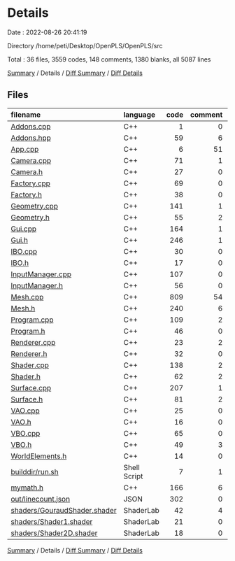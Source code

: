 # Details

Date : 2022-08-26 20:41:19

Directory /home/peti/Desktop/OpenPLS/OpenPLS/src

Total : 36 files,  3559 codes, 148 comments, 1380 blanks, all 5087 lines

[Summary](results.md) / Details / [Diff Summary](diff.md) / [Diff Details](diff-details.md)

## Files
| filename | language | code | comment | blank | total |
| :--- | :--- | ---: | ---: | ---: | ---: |
| [Addons.cpp](/Addons.cpp) | C++ | 1 | 0 | 0 | 1 |
| [Addons.hpp](/Addons.hpp) | C++ | 59 | 6 | 25 | 90 |
| [App.cpp](/App.cpp) | C++ | 6 | 51 | 4 | 61 |
| [Camera.cpp](/Camera.cpp) | C++ | 71 | 1 | 24 | 96 |
| [Camera.h](/Camera.h) | C++ | 27 | 0 | 13 | 40 |
| [Factory.cpp](/Factory.cpp) | C++ | 69 | 0 | 30 | 99 |
| [Factory.h](/Factory.h) | C++ | 38 | 0 | 41 | 79 |
| [Geometry.cpp](/Geometry.cpp) | C++ | 141 | 1 | 53 | 195 |
| [Geometry.h](/Geometry.h) | C++ | 55 | 2 | 34 | 91 |
| [Gui.cpp](/Gui.cpp) | C++ | 164 | 1 | 98 | 263 |
| [Gui.h](/Gui.h) | C++ | 246 | 1 | 126 | 373 |
| [IBO.cpp](/IBO.cpp) | C++ | 30 | 0 | 8 | 38 |
| [IBO.h](/IBO.h) | C++ | 17 | 0 | 3 | 20 |
| [InputManager.cpp](/InputManager.cpp) | C++ | 107 | 0 | 31 | 138 |
| [InputManager.h](/InputManager.h) | C++ | 56 | 0 | 26 | 82 |
| [Mesh.cpp](/Mesh.cpp) | C++ | 809 | 54 | 279 | 1,142 |
| [Mesh.h](/Mesh.h) | C++ | 240 | 6 | 110 | 356 |
| [Program.cpp](/Program.cpp) | C++ | 109 | 2 | 73 | 184 |
| [Program.h](/Program.h) | C++ | 46 | 0 | 22 | 68 |
| [Renderer.cpp](/Renderer.cpp) | C++ | 23 | 2 | 16 | 41 |
| [Renderer.h](/Renderer.h) | C++ | 32 | 0 | 11 | 43 |
| [Shader.cpp](/Shader.cpp) | C++ | 138 | 2 | 40 | 180 |
| [Shader.h](/Shader.h) | C++ | 62 | 2 | 24 | 88 |
| [Surface.cpp](/Surface.cpp) | C++ | 207 | 1 | 85 | 293 |
| [Surface.h](/Surface.h) | C++ | 81 | 2 | 49 | 132 |
| [VAO.cpp](/VAO.cpp) | C++ | 25 | 0 | 8 | 33 |
| [VAO.h](/VAO.h) | C++ | 16 | 0 | 10 | 26 |
| [VBO.cpp](/VBO.cpp) | C++ | 65 | 0 | 22 | 87 |
| [VBO.h](/VBO.h) | C++ | 49 | 3 | 8 | 60 |
| [WorldElements.h](/WorldElements.h) | C++ | 14 | 0 | 5 | 19 |
| [builddir/run.sh](/builddir/run.sh) | Shell Script | 7 | 1 | 3 | 11 |
| [mymath.h](/mymath.h) | C++ | 166 | 6 | 58 | 230 |
| [out/linecount.json](/out/linecount.json) | JSON | 302 | 0 | 0 | 302 |
| [shaders/GouraudShader.shader](/shaders/GouraudShader.shader) | ShaderLab | 42 | 4 | 15 | 61 |
| [shaders/Shader1.shader](/shaders/Shader1.shader) | ShaderLab | 21 | 0 | 13 | 34 |
| [shaders/Shader2D.shader](/shaders/Shader2D.shader) | ShaderLab | 18 | 0 | 13 | 31 |

[Summary](results.md) / Details / [Diff Summary](diff.md) / [Diff Details](diff-details.md)